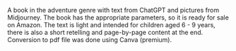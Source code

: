A book in the adventure genre with text from ChatGPT and pictures from Midjourney. The book has the appropriate parameters, so it is ready for sale on Amazon. The text is light and intended for children aged 6 - 9 years, there is also a short retelling and page-by-page content at the end. Conversion to pdf file was done using Canva (premium).
